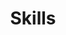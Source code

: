 ---
# An instance of the Featurette widget.
# Documentation: https://wowchemy.com/docs/page-builder/
widget: featurette

# This file represents a page section.
headless: true

# Order that this section appears on the page.
weight: 30

title: Skills
subtitle:

# Showcase personal skills or business features.
# - Add/remove as many `feature` blocks below as you like.
# - For available icons, see: https://wowchemy.com/docs/page-builder/#icons

# - description: 
#   icon: opencv
#   icon_pack: custom
#   name: OpenCV

# - description: 
#   icon: flask
#   icon_pack: custom
#   name: Flask

# - description: Digital Inline Holography
#   icon: microscope
#   icon_pack: fas
#   name: Medical Imaging

feature:

  - group: "Programming"
    items:
      - name: "Python"
        icon: "python"
        icon_pack: "fab"
      - name: "C++"
        icon: "code"
        icon_pack: "fas"

  - group: "Deep Learning & AI"
    items:
      - name: "PyTorch"
        icon: "pytorch"
        icon_pack: "fab"
      - name: "TensorFlow"
        icon: "tensorflow"
        icon_pack: "fab"
      - name: "Keras"
        icon: "brain"
        icon_pack: "fas"
      # - name: "Hugging Face"
      #   icon: "huggingface"
      #   icon_pack: "custom"    # only if you have your own SVG in assets/media/icons/ -->
      - name: "Hugging Face"
        icon: "hf"
        icon_pack: "fab"
        

  - group: "Computer Vision"
    items:
      - name: "OpenCV"
        icon: "opencv"
        icon_pack: "custom"  
      - name: "scikit-image"
        icon: "images"
        icon_pack: "fas"      # fallback icon
      - name: "OpenVINO"
        icon: "openvino"
        icon_pack: "custom"   # provide your SVG in assets/media/icons/openvino.svg

  - group: "MLOps & Deployment"
    items:
      - name: "Docker"
        icon: "docker"
        icon_pack: "fab"
      - name: "Kubernetes"
        icon: "kubernetes"
        icon_pack: "fab"
      # - name: "MLflow"
      #   icon: "flask"
      #   icon_pack: "fas"      # fallback or custom -->
      - name: "Flask"
        icon: "flask"
        icon_pack: "fas"
      - name: "Git"
        icon: "git-alt"
        icon_pack: "fab"

  - group: "Cloud & Infrastructure"
    items:
      - name: "AWS SageMaker"
        icon: "aws"
        icon_pack: "fab"
      - name: "GCP Vertex AI"
        icon: "google-cloud"
        icon_pack: "fab"

  - group: "Data Science & Visualization"
    items:
      - name: "NumPy"
        icon: "square-root-alt"
        icon_pack: "fas"
      - name: "Pandas"
        icon: "pandas"
        icon_pack: "custom" 
      - name: "Scikit-learn"
        icon: "scikitlearn"
        icon_pack: "custom"
      - name: "Matplotlib"
        icon: "chart-bar"
        icon_pack: "fas"
      - name: "Seaborn"
        icon: "seedling"
        icon_pack: "fas"
      - name: "Plotly"
        icon: "plotly"
        icon_pack: "custom"
      
  - group: "Environment & Design"
    items:
      - name: "Linux"
        icon: "linux"
        icon_pack: "fab"
      - name: "Figma"
        icon: "figma"
        icon_pack: "fab"

  - group: "Languages"
    items:
      - name: "English"
        icon: "flag-usa"
        icon_pack: "fas"
      - name: "German"
        icon: "flag-de"
        icon_pack: "custom"
      - name: "Gujarati"
        icon: "flag-in"
        icon_pack: "custom"
      - name: "Hindi"
        icon: "flag-in"
        icon_pack: "custom"

# - description: 
#   icon: tensorflow
#   icon_pack: custom
#   name: TensorFlow-Keras

# - description: 
#   icon: python
#   icon_pack: fab
#   name: Python

# - description: PyTorch, Qiskit, OpenVINO
#   icon: laptop-code
#   icon_pack: fas
#   name: Frameworks

# - description: 
#   icon: latex
#   icon_pack: custom
#   name: LaTex

# - description: English, Gujarati, Hindi (C1) ; German (A2)
#   icon: globe
#   icon_pack: fas
#   name: Languages

# - description: 90%
#   icon: r-project
#   icon_pack: fab
#   name: R
# - description: 100%
#   icon: chart-line
#   icon_pack: fas
#   name: Statistics
# - description: 10%
#   icon: camera-retro
#   icon_pack: fas
#   name: Photography

# Uncomment to use emoji icons.
#- icon: ":smile:"
#  icon_pack: "emoji"
#  name: "Emojiness"
#  description: "100%"  

# Uncomment to use custom SVG icons.
# Place your custom SVG icon in `assets/media/icons/`.
# Reference the SVG icon name (without `.svg` extension) in the `icon` field.
# For example, reference `assets/media/icons/xyz.svg` as `icon: 'xyz'`
#- icon: "your-custom-icon-name"
#  icon_pack: "custom"
#  name: "Surfing"
#  description: "90%"
---